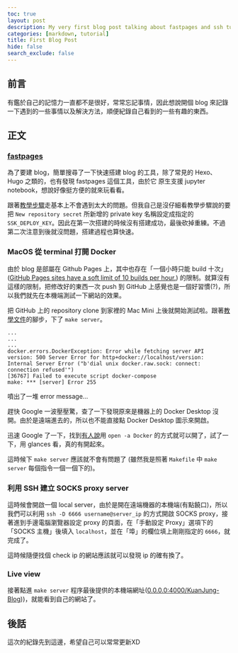 ```yaml
---
toc: true
layout: post
description: My very first blog post talking about fastpages and ssh tunnelling.
categories: [markdown, tutorial]
title: First Blog Post
hide: false
search_exclude: false
---
```

## 前言
有鑑於自己的記憶力一直都不是很好，常常忘記事情，因此想說開個 blog 來記錄一下遇到的一些事情以及解決方法，順便紀錄自己看到的一些有趣的東西。

## 正文

### [fastpages](https://github.com/fastai/fastpages)
為了要建 blog，簡單搜尋了一下快速搭建 blog 的工具，除了常見的 Hexo、Hugo 之類的，也有發現 fastpages 這個工具，由於它
原生支援 jupyter notebook，想說好像挺方便的就來玩看看。

跟著[教學步驟](https://github.com/fastai/fastpages#hiding-a-blog-post)走基本上不會遇到太大的問題。但我自己是沒仔細看教學步驟說的要把 `New repository secret` 所新增的 private key 名稱設定成指定的 `SSK_DEPLOY_KEY`。因此在第一次搭建的時候沒有搭建成功，最後砍掉重練。不過第二次注意到後就沒問題，搭建過程也算快速。

### MacOS 從 terminal 打開 Docker
由於 blog 是部屬在 Github Pages 上，其中也存在「一個小時只能 build 十次」([GitHub Pages sites have a soft limit of 10 builds per hour.](https://docs.github.com/cn/pages/getting-started-with-github-pages/about-github-pages)) 的限制。就算沒有這樣的限制，把修改好的東西一次 push 到 GitHub 上感覺也是一個好習慣(?)，所以我們就先在本機端測試一下網站的效果。

把 GitHub 上的 repository clone 到家裡的 Mac Mini 上後就開始測試啦。跟著[教學文件](https://github.com/fastai/fastpages/blob/master/_fastpages_docs/DEVELOPMENT.md)的腳步，下了 `make server`。

```
...
...
...
docker.errors.DockerException: Error while fetching server API version: 500 Server Error for http+docker://localhost/version: Internal Server Error ("b'dial unix docker.raw.sock: connect: connection refused'")
[36767] Failed to execute script docker-compose
make: *** [server] Error 255
```

噴出了一堆 error message...

趕快 Google 一波壓壓驚，查了一下發現原來是機器上的 Docker Desktop 沒開。由於是遠端進去的，所以也不能直接點 Docker Desktop 圖示來開啟。

迅速 Google 了一下，找到[有人說](https://stackoverflow.com/questions/54437744/how-to-start-docker-from-command-line-in-mac)用 `open -a Docker` 的方式就可以開了，試了一下，用 glances 看，真的有開起來。

這時候下 `make server` 應該就不會有問題了 (雖然我是照著 `Makefile` 中 `make server` 每個指令一個一個下的)。

### 利用 SSH 建立 SOCKS proxy server
這時候會開啟一個 local server，由於是開在遠端機器的本機端(有點饒口)，所以我們可以利用 `ssh -D 6666 username@server_ip` 的方式開啟 SOCKS proxy，接著進到手邊電腦瀏覽器設定 proxy 的頁面，在「手動設定 Proxy」選項下的「SOCKS 主機」後填入 `localhost`，並在「埠」的欄位填上剛剛指定的 `6666`，就完成了。

這時候隨便找個 check ip 的網站應該就可以發現 ip 的確有換了。

### Live view 
接著點進 `make server` 程序最後提供的本機端網址([0.0.0.0:4000/KuanJung-Blog](0.0.0.0:4000/KuanJung-Blog)))，就能看到自己的網站了。

## 後話
這次的紀錄先到這邊，希望自己可以常常更新XD

